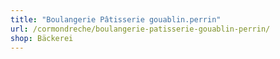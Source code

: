 ```yaml
---
title: "Boulangerie Pâtisserie gouablin.perrin"
url: /cormondreche/boulangerie-patisserie-gouablin-perrin/
shop: Bäckerei
---
```

